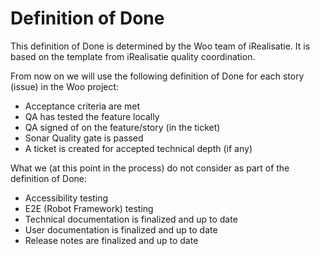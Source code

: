 # Definition of Done

This definition of Done is determined by the Woo team of iRealisatie. It is based on the template from iRealisatie quality coordination.

From now on we will use the following definition of Done for each story (issue) in the Woo project:

- Acceptance criteria are met
- QA has tested the feature locally
- QA signed of on the feature/story (in the ticket)
- Sonar Quality gate is passed
- A ticket is created for accepted technical depth (if any)

What we (at this point in the process) do not consider as part of the definition of Done:

- Accessibility testing
- E2E (Robot Framework) testing
- Technical documentation is finalized and up to date
- User documentation is finalized and up to date
- Release notes are finalized and up to date
